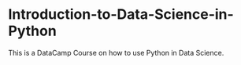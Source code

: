# Introduction-to-Data-Science-in-Python
This is a DataCamp Course on how to use Python in Data Science.
